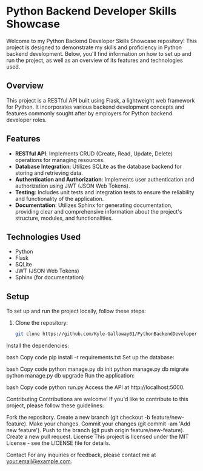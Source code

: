# Python Backend Developer Skills Showcase

Welcome to my Python Backend Developer Skills Showcase repository! This project is designed to demonstrate my skills and proficiency in Python backend development. Below, you'll find information on how to set up and run the project, as well as an overview of its features and technologies used.

## Overview

This project is a RESTful API built using Flask, a lightweight web framework for Python. It incorporates various backend development concepts and features commonly sought after by employers for Python backend developer roles.

## Features

- **RESTful API**: Implements CRUD (Create, Read, Update, Delete) operations for managing resources.
- **Database Integration**: Utilizes SQLite as the database backend for storing and retrieving data.
- **Authentication and Authorization**: Implements user authentication and authorization using JWT (JSON Web Tokens).
- **Testing**: Includes unit tests and integration tests to ensure the reliability and functionality of the application.
- **Documentation**: Utilizes Sphinx for generating documentation, providing clear and comprehensive information about the project's structure, modules, and functionalities.

## Technologies Used

- Python
- Flask
- SQLite
- JWT (JSON Web Tokens)
- Sphinx (for documentation)

## Setup

To set up and run the project locally, follow these steps:

1. Clone the repository:
   ```bash
   git clone https://github.com/Kyle-Galloway01/PythonBackendDeveloperSkills.git

Install the dependencies:

bash
Copy code
pip install -r requirements.txt
Set up the database:

bash
Copy code
python manage.py db init
python manage.py db migrate
python manage.py db upgrade
Run the application:

bash
Copy code
python run.py
Access the API at http://localhost:5000.

Contributing
Contributions are welcome! If you'd like to contribute to this project, please follow these guidelines:

Fork the repository.
Create a new branch (git checkout -b feature/new-feature).
Make your changes.
Commit your changes (git commit -am 'Add new feature').
Push to the branch (git push origin feature/new-feature).
Create a new pull request.
License
This project is licensed under the MIT License - see the LICENSE file for details.

Contact
For any inquiries or feedback, please contact me at your.email@example.com.